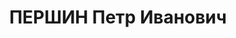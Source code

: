 ---
title: ПЕРШИН Петр Иванович
description: "Род. в 1902, Пермская губ. Проживал: г. Боготол. Бригадир хозбригады\
  \ в депо станции Боготол. \n  Арестован 24.12.1936. Обв.: шпионаж, участие в к.-р.\
  \ терр. организации. Приговор: ВК ВС СССР, 19.04.1937 – ВМН. Расстрелян 19.04.1937,\
  \ в г. Красноярске. \n  Реабилитирован ВК ВС СССР 13.07.1957"
---